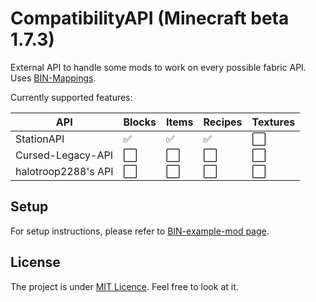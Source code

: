 # CompatibilityAPI (Minecraft beta 1.7.3)

External API to handle some mods to work on every possible fabric API. Uses [BIN-Mappings](https://github.com/calmilamsy/BIN-Mappings).

Currently supported features:

| API                 | Blocks               | Items                | Recipes              | Textures             |
|---------------------|----------------------|----------------------|----------------------|----------------------|
| StationAPI          | :white_check_mark:   | :white_check_mark:   | :white_check_mark:   | :white_large_square: |
| Cursed-Legacy-API   | :white_large_square: | :white_large_square: | :white_large_square: | :white_large_square: |
| halotroop2288's API | :white_large_square: | :white_large_square: | :white_large_square: | :white_large_square: |

## Setup
For setup instructions, please refer to [BIN-example-mod page](https://github.com/calmilamsy/BIN-fabric-example-mod).

## License
The project is under [MIT Licence](https://github.com/ChessChicken-KZ/AstolfoMod/blob/master/LICENSE). Feel free to look at it.
